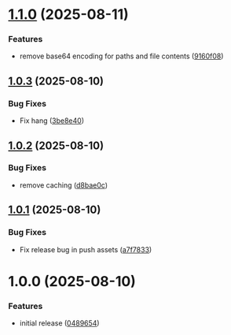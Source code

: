# [1.1.0](https://github.com/reaandrew/packprompt/compare/v1.0.3...v1.1.0) (2025-08-11)


### Features

* remove base64 encoding for paths and file contents ([9160f08](https://github.com/reaandrew/packprompt/commit/9160f085fc9d23962f83d50fcf37df55d3e70b2c))

## [1.0.3](https://github.com/reaandrew/packprompt/compare/v1.0.2...v1.0.3) (2025-08-10)


### Bug Fixes

* Fix hang ([3be8e40](https://github.com/reaandrew/packprompt/commit/3be8e40f2d6d3409698ed5796a76c29ea5366a80))

## [1.0.2](https://github.com/reaandrew/packprompt/compare/v1.0.1...v1.0.2) (2025-08-10)


### Bug Fixes

* remove caching ([d8bae0c](https://github.com/reaandrew/packprompt/commit/d8bae0c65795834ab1df49777e195b21e6575464))

## [1.0.1](https://github.com/reaandrew/packprompt/compare/v1.0.0...v1.0.1) (2025-08-10)


### Bug Fixes

* Fix release bug in push assets ([a7f7833](https://github.com/reaandrew/packprompt/commit/a7f7833a5ad120de5f0175e3642899afa596f1c7))

# 1.0.0 (2025-08-10)


### Features

* initial release ([0489654](https://github.com/reaandrew/packprompt/commit/048965478af005c05788f190c1004ad733e43637))
